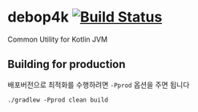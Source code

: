 # debop4k [![Build Status](https://travis-ci.org/debop/debop4k.png)](https://travis-ci.org/debop/debop4k)

Common Utility for Kotlin JVM


## Building for production

배포버전으로 최적화를 수행하려면 `-Pprod` 옵션을 주면 됩니다

    ./gradlew -Pprod clean build
